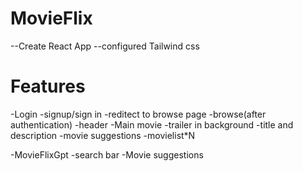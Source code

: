 # MovieFlix 
--Create React App
--configured Tailwind css

# Features
-Login 
    -signup/sign in
    -reditect to browse page
-browse(after authentication)
    -header
    -Main movie
        -trailer in background
        -title and description
        -movie suggestions
            -movielist*N

-MovieFlixGpt
    -search bar
    -Movie suggestions

